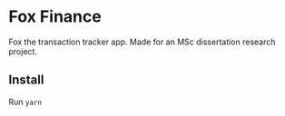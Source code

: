 # Fox Finance
Fox the transaction tracker app. 
Made for an MSc dissertation research project.
## Install
Run `yarn`
